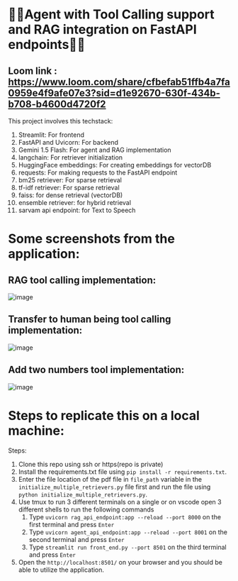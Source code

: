 # 🚀🚀Agent with Tool Calling support and RAG integration on FastAPI endpoints🚀🚀
## Loom link : https://www.loom.com/share/cfbefab51ffb4a7fa0959e4f9afe07e3?sid=d1e92670-630f-434b-b708-b4600d4720f2
This project involves this techstack:
1. Streamlit: For frontend
2. FastAPI and Uvicorn: For backend
3. Gemini 1.5 Flash: For agent and RAG implementation
4. langchain: For retriever initialization
5. HuggingFace embeddings: For creating embeddings for vectorDB
6. requests: For making requests to the FastAPI endpoint
7. bm25 retriever: For sparse retrieval
8. tf-idf retriever: For sparse retrieval
9. faiss: for dense retrieval (vectorDB)
10. ensemble retriever: for hybrid retrieval
11. sarvam api endpoint: for Text to Speech
# Some screenshots from the application:
## RAG tool calling implementation:
![image](https://github.com/user-attachments/assets/f70d3e74-fa8a-498c-8012-7c82eba1eadc)
## Transfer to human being tool calling implementation:
![image](https://github.com/user-attachments/assets/2f76bb44-1347-4ae8-a2e4-707017ea0a47)
## Add two numbers tool implementation:
![image](https://github.com/user-attachments/assets/2c68834e-d2a3-4fe3-9ab1-68765f085442)
# Steps to replicate this on a local machine:
Steps:
1. Clone this repo using ssh or https(repo is private)
2. Install the requirements.txt file using `pip install -r requirements.txt`.
3. Enter the file location of the pdf file in `file_path` variable in the `initialize_multiple_retrievers.py` file first and run the file using `python initialize_multiple_retrievers.py`.
4. Use tmux to run 3 different terminals on a single or on vscode open 3 different shells to run the following commands
   1. Type `uvicorn rag_api_endpoint:app --reload --port 8000` on the first terminal and press `Enter`
   2. Type `uvicorn agent_api_endpoint:app --reload --port 8001` on the second terminal and press `Enter`
   3. Type `streamlit run front_end.py --port 8501` on the third terminal and press `Enter`
6. Open the `http://localhost:8501/` on your browser and you should be able to utilize the application.



